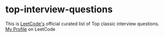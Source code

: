 # top-interview-questions
This is [LeetCode's](https://leetcode.com/explore/interview/card/top-interview-questions-easy) official curated list of Top classic interview questions.
[My Profile](https://leetcode.com/orginux/) on LeetCode

